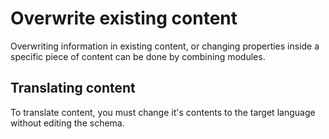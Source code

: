 # Overwrite existing content

Overwriting information in existing content, or changing properties inside a
 specific piece of content can be done by combining modules.

## Translating content

To translate content, you must change it's contents to the target language
 without editing the schema.
